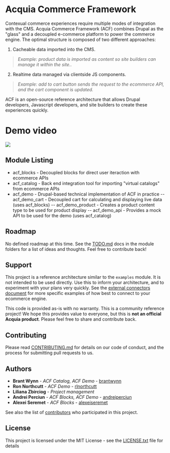 # Acquia Commerce Framework
Contexual commerce experiences require  multiple modes of integration with the CMS. Acquia Commerce Framework (ACF) combines Drupal as the "glass" and a decoupled e-commerce platform to power the commerce engine. The optimal structure is composed of two different approaches:

1) Cacheable data imported into the CMS.
> *Example: product data is imported as content so site builders can manage it within the site..*

2) Realtime data managed via clientside JS components.
>*Example: add to cart  button sends the request to the ecommerce API, and the cart component is updated.*

ACF is an open-source reference architecture that allows Drupal developers, Javascript developers, and site builders to create these experiences quickly.

# Demo video
[![](http://img.youtube.com/vi/OWGu1FSzWLU/0.jpg)](http://www.youtube.com/watch?v=OWGu1FSzWLU "Acquia Commerce Framework Demo")

## Module Listing
- acf_blocks - Decoupled blocks for direct user iteraction with ecommerce APIs
- acf_catalog - Back end integration tool for importing "virtual catalogs" from ecommerce APIs
- acf_demo - Drupal-based technical implementation of ACF in practice
-- acf_demo_cart - Decoupled cart for calculating and displaying live data (uses acf_blocks)
-- acf_demo_product - Creates a product content type to be used for product display
-- acf_demo_api - Provides a mock API to be used for the demo (uses acf_catalog)

## Roadmap
No defined roadmap at this time. See the [TODO.md](TODO.md) docs in the module folders for a list of ideas and thoughts. Feel free to contribute back!

## Support
This project is a reference architecture similar to the `examples` module. It is not intended to be used directly. Use this to inform your architecture, and to experiment with your plans very quickly. See the [external connectors document](docs/7_External_connectors.md) for more specific examples of how best to connect to your ecommerce engine.

This code is provided as-is with no warranty. This is a community reference project! We hope this provides value to everyone, but this is **not an official Acquia product**. Please feel free to share and contribute back.

## Contributing

Please read [CONTRIBUTING.md](CONTRIBUTING.md) for details on our code of conduct, and the process for submitting pull requests to us.

## Authors

* **Brant Wynn** - *ACF Catalog, ACF Demo* - [brantwynn](https://github.com/brantwynn)
* **Ron Northcutt** - *ACF Demo* - [rlnorthcutt](https://github.com/brantwynn)
* **Liliana Zbirciog** - *Project management* 
* **Andrei Perciun** - *ACF Blocks, ACF Demo* - [andreiperciun](https://github.com/andreiperciun)
* **Alexei Seremet** - *ACF Blocks* - [alexeiseremet](https://github.com/alexeiseremet)

See also the list of [contributors](https://github.com/acquia/acf/blob/master/docs/6_Contributors.md) who participated in this project.

## License

This project is licensed under the MIT License - see the [LICENSE.txt](LICENSE.txt) file for details
